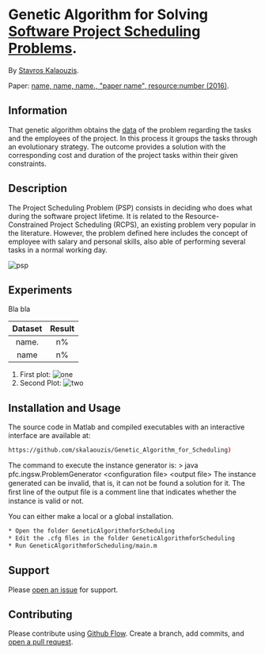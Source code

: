 # Genetic Algorithm for Solving [Software Project Scheduling Problems](http://tracer.lcc.uma.es/problems/psp/index.html).

By [Stavros Kalaouzis](https://github.com/skalaouzis).

Paper: [name, name, name., "paper name", resource:number (2016)](http://www.google.com).

## Information

That genetic algorithm obtains the [data](http://tracer.lcc.uma.es/problems/psp/generator.html) of the problem regarding the tasks and the employees of the project. In this process it groups the tasks through an evolutionary strategy. The outcome provides a solution with the corresponding cost and duration of the project tasks within their given constraints.

## Description 	

The Project Scheduling Problem (PSP) consists in deciding who does what during the software project lifetime. It is related to the Resource-Constrained Project Scheduling (RCPS), an existing problem very popular in the literature. However, the problem defined here includes the concept of employee with salary and personal skills, also able of performing several tasks in a normal working day.

![psp](http://tracer.lcc.uma.es/problems/psp/ingsw-instance.gif )


## Experiments

Bla bla

|  Dataset  |  Result |
|:---------:|:-------:|
| name.     |     n%  |
| name      |     n%  |

1.  First  plot:
![one](https://github.com/r10.png "one")
2.  Second Plot:
![two](https://github.com/100.png "two")

## Installation and Usage

The source code in Matlab and compiled executables with an interactive interface are available at: 
```sh
https://github.com/skalaouzis/Genetic_Algorithm_for_Scheduling)
```

The command to execute the instance generator is: > java pfc.ingsw.ProblemGenerator <conﬁguration ﬁle> <output ﬁle> The instance generated can be invalid, that is, it can not be found a solution for it. The ﬁrst line of the output ﬁle is a comment line that indicates whether the instance is valid or not.

You can either make a local or a global installation. 
```sh
* Open the folder GeneticAlgorithmforScheduling 
* Edit the .cfg ﬁles in the folder GeneticAlgorithmforScheduling 
* Run GeneticAlgorithmforScheduling/main.m
```
## Support

Please [open an issue](https://github.com/fraction/readme-boilerplate/issues/new) for support.

## Contributing

Please contribute using [Github Flow](https://guides.github.com/introduction/flow/). Create a branch, add commits, and [open a pull request](https://github.com/fraction/readme-boilerplate/compare/).


